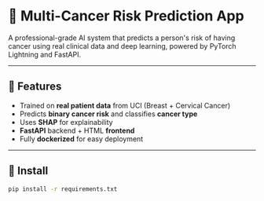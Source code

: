 # 🧠 Multi-Cancer Risk Prediction App

A professional-grade AI system that predicts a person's risk of having cancer using real clinical data and deep learning, powered by PyTorch Lightning and FastAPI.

---

## 🚀 Features

- Trained on **real patient data** from UCI (Breast + Cervical Cancer)
- Predicts **binary cancer risk** and classifies **cancer type**
- Uses **SHAP** for explainability
- **FastAPI** backend + HTML **frontend**
- Fully **dockerized** for easy deployment

---

## 🧪 Install

```bash
pip install -r requirements.txt
